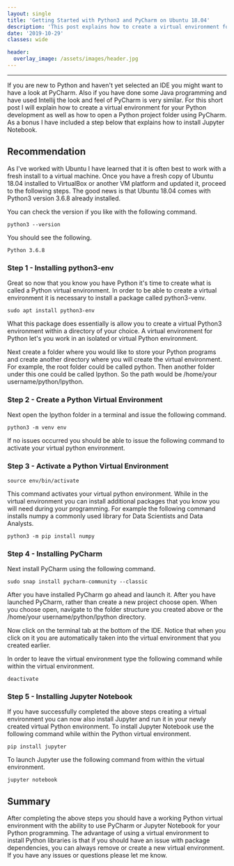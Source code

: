 ```yaml
---
layout: single
title: 'Getting Started with Python3 and PyCharm on Ubuntu 18.04'
description: 'This post explains how to create a virtual environment for Python development as well as how to open a Python project folder using PyCharm. As a bonus I have included a step below that explains how to install Jupyter Notebook.'
date: '2019-10-29'
classes: wide

header:  
  overlay_image: /assets/images/header.jpg
---
```


--------------------------------------------

If you are new to Python and haven't yet selected an IDE you might want to have a look at PyCharm. Also if you have done some Java programming and have used Intellij the look and feel of PyCharm is very similar. For this short post I will explain how to create a virtual environment for your Python development as well as how to open a Python project folder using PyCharm.  As a bonus I have included a step below that explains how to install Jupyter Notebook.  

## Recommendation

As I've worked with Ubuntu I have learned that it is often best to work with a fresh install to a virtual machine. Once you have a fresh copy of Ubuntu 18.04 installed to VirtualBox or another VM platform and updated it, proceed to the following steps. The good news is that Ubuntu 18.04 comes with Python3 version 3.6.8 already installed. 

You can check the version if you like with the following command. 

```
python3 --version
```
You should see the following.  

```
Python 3.6.8
```
### Step 1 - Installing python3-env

Great so now that you know you have Python it's time to create what is called a Python virtual environment. In order to be able to create a virtual environment it is necessary to install a package called python3-venv.  
```
sudo apt install python3-env
```
What this package does essentially is allow you to create a virtual Python3 environment within a directory of your choice. A virtual environment for Python let's you work in an isolated or virtual Python environment.  

Next create a folder where you would like to store your Python programs and create another directory where you will create the virtual environment. For example, the root folder could be called python.  Then another folder under this one could be called lpython.  So the path would be /home/your username/python/lpython.  

### Step 2 - Create a Python Virtual Environment

Next open the lpython folder in a terminal and issue the following command.
```
python3 -m venv env
```
If no issues occurred you should be able to issue the following command to activate your virtual python environment. 

### Step 3 - Activate a Python Virtual Environment

```
source env/bin/activate
```
This command activates your virtual python environment.  While in the virtual environment you can install additional packages that you know you will need during your programming. For example the following command installs numpy a commonly used library for Data Scientists and Data Analysts.
```
python3 -m pip install numpy
```
### Step 4 - Installing PyCharm

Next install PyCharm using the following command.

```
sudo snap install pycharm-community --classic
```
After you have installed PyCharm go ahead and launch it.  After you have launched PyCharm, rather than create a new project choose open.  When you choose open, navigate to the folder structure you created above or the /home/your username/python/lpython directory.  

Now click on the terminal tab at the bottom of the IDE.  Notice that when you click on it you are automatically taken into the virtual environment that you created earlier.  

In order to leave the virtual environment type the following command while within the virtual environment. 
```
deactivate
```

### Step 5 - Installing Jupyter Notebook

If you have successfully completed the above steps creating a virtual environment you can now also install Jupyter and run it in your newly created virtual Python environment.  To install Jupyter Notebook use the following command while within the Python virtual environment. 

```
pip install jupyter
```

To launch Jupyter use the following command from within the virtual environment. 

```
jupyter notebook
```

## Summary

After completing the above steps you should have a working Python virtual environment with the ability to use PyCharm or Jupyter Notebook for your Python programming.   The advantage of using a virtual environment to install Python libraries is that if you should have an issue with package dependencies, you can always remove or create a new virtual environment. If you have any issues or questions please let me know.  

